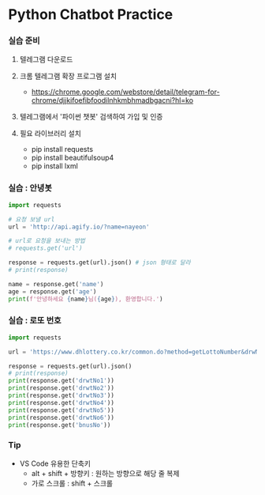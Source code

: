 # Python Chatbot Practice



### 실습 준비

1. 텔레그램 다운로드
2. 크롬 텔레그램 확장 프로그램 설치
   - https://chrome.google.com/webstore/detail/telegram-for-chrome/djjkifoefibfoodilnhkmbhmadbgacni?hl=ko

3. 텔레그램에서 '파이썬 챗봇' 검색하여 가입 및 인증
4. 필요 라이브러리 설치
   - pip install requests
   - pip install beautifulsoup4
   - pip install lxml



### 실습 : 안녕봇

```python
import requests

# 요청 보낼 url
url = 'http://api.agify.io/?name=nayeon'

# url로 요청을 보내는 방법
# requests.get('url')

response = requests.get(url).json() # json 형태로 달라
# print(response)

name = response.get('name')
age = response.get('age')
print(f'안녕하세요 {name}님({age}), 환영합니다.')
```



### 실습 : 로또 번호

```python
import requests

url = 'https://www.dhlottery.co.kr/common.do?method=getLottoNumber&drwNo=1021'

response = requests.get(url).json()
# print(response)
print(response.get('drwtNo1'))
print(response.get('drwtNo2'))
print(response.get('drwtNo3'))
print(response.get('drwtNo4'))
print(response.get('drwtNo5'))
print(response.get('drwtNo6'))
print(response.get('bnusNo'))
```



### Tip
- VS Code 유용한 단축키
  - alt + shift + 방향키 : 원하는 방향으로 해당 줄 복제
  - 가로 스크롤 : shift + 스크롤